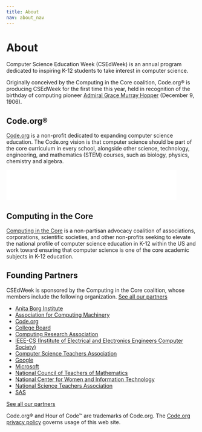 ```yaml
---
title: About
nav: about_nav
---
```

# About

Computer Science Education Week (CSEdWeek) is an annual program dedicated to inspiring K-12 students to take interest in computer science.

Originally conceived by the Computing in the Core coalition, Code.org&reg; is producing CSEdWeek for the first time this year, held in recognition of the birthday of computing pioneer [Admiral Grace Murray Hopper](http://en.wikipedia.org/wiki/Grace_Hopper) (December 9, 1906).

## Code.org&reg;

[Code.org](http://code.org/) is a non-profit dedicated to expanding computer science education. The Code.org vision is that computer science should be part of the core curriculum in every school, alongside other science, technology, engineering, and mathematics (STEM) courses, such as biology, physics, chemistry and algebra.

<p><iframe allowtransparency="true" frameborder="0" scrolling="no" src="//www.facebook.com/plugins/like.php?href=http%3A%2F%2Fwww.facebook.com%2Fcode.org&amp;width=450&amp;height=80&amp;colorscheme=light&amp;layout=standard&amp;action=like&amp;show_faces=true&amp;send=false&amp;appId=500177453358606" style="border:none; overflow:hidden; width:450px; height:80px;"></iframe></p>


## Computing in the Core

[Computing in the Core](http://computinginthecore.org/) is a non-partisan advocacy coalition of associations, corporations, scientific societies, and other non-profits seeking to elevate the national profile of computer science education in K-12 within the US and work toward ensuring that computer science is one of the core academic subjects in K-12 education.

## Founding Partners

CSEdWeek is sponsored by the Computing in the Core coalition, whose members include the following organization. [See all our partners](/about/partners)

- [Anita Borg Institute](http://anitaborg.org/)
- [Association for Computing Machinery](http://www.acm.org/)
- [Code.org](http://code.org/)
- [College Board](http://collegeboard.org/)
- [Computing Research Association](http://www.cra.org/)
- [IEEE-CS (Institute of Electrical and Electronics Engineers Computer Society)](http://www.computer.org/)
- [Computer Science Teachers Association](http://csta.acm.org/)
- [Google](http://google.com/)
- [Microsoft](http://microsoft.com/)
- [National Council of Teachers of Mathematics](http://www.nctm.org/)
- [National Center for Women and Information Technology](http://www.ncwit.org/)
- [National Science Teachers Association](http://www.nsta.org/)
- [SAS](http://sas.com/)

[See all our partners](/about/partners)

Code.org&reg; and Hour of Code&trade; are trademarks of Code.org. The [Code.org privacy policy](http://code.org/privacy) governs usage of this web site.